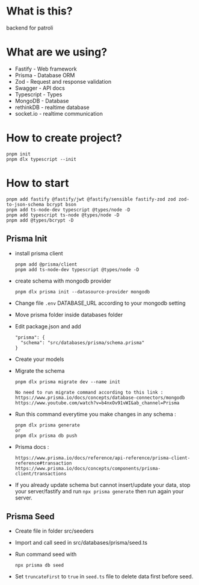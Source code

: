 # What is this?

backend for patroli

# What are we using?

- Fastify - Web framework
- Prisma - Database ORM
- Zod - Request and response validation
- Swagger - API docs
- Typescript - Types
- MongoDB - Database
- rethinkDB - realtime database
- socket.io - realtime communication

# How to create project?

```
pnpm init
pnpm dlx typescript --init
```

# How to start

```
pnpm add fastify @fastify/jwt @fastify/sensible fastify-zod zod zod-to-json-schema bcrypt bson
pnpm add ts-node-dev typescript @types/node -D
pnpm add typescript ts-node @types/node -D
pnpm add @types/bcrypt -D

```

## Prisma Init

- install prisma client

  ```
  pnpm add @prisma/client
  pnpm add ts-node-dev typescript @types/node -D
  ```
- create schema with mongodb provider

  ```
  pnpm dlx prisma init --datasource-provider mongodb
  ```
- Change file `.env` DATABASE_URL according to your mongodb setting
- Move prisma folder inside databases folder
- Edit package.json and add

  ```
  "prisma": {
    "schema": "src/databases/prisma/schema.prisma"
  }
  ```
- Create your models
- Migrate the schema

  ```
  pnpm dlx prisma migrate dev --name init

  No need to run migrate command according to this link :
  https://www.prisma.io/docs/concepts/database-connectors/mongodb
  https://www.youtube.com/watch?v=b4nxOv91vWI&ab_channel=Prisma
  ```
- Run this command everytime you make changes in any schema :

  ```
  pnpm dlx prisma generate
  or
  pnpm dlx prisma db push
  ```
- Prisma docs :

  ```
  https://www.prisma.io/docs/reference/api-reference/prisma-client-reference#transaction
  https://www.prisma.io/docs/concepts/components/prisma-client/transactions
  ```
- If you already update schema but cannot insert/update your data, stop your server/fastify and run `npx prisma generate` then run again your server.

## Prisma Seed

- Create file in folder src/seeders
- Import and call seed in src/databases/prisma/seed.ts
- Run command seed with

  ```
  npx prisma db seed
  ```
- Set `truncateFirst` to `true` in `seed.ts` file to delete data first before seed.
